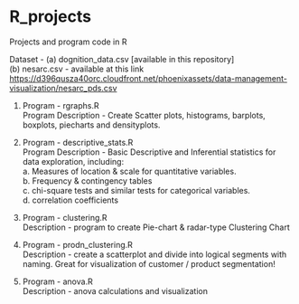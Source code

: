 # R_projects
Projects and program code in R

Dataset - (a) dognition_data.csv [available in this repository] <br />
(b) nesarc.csv - available at this link https://d396qusza40orc.cloudfront.net/phoenixassets/data-management-visualization/nesarc_pds.csv


1. Program - rgraphs.R <br />
Program Description - Create Scatter plots, histograms, barplots, boxplots, piecharts and densityplots.

2. Program - descriptive_stats.R <br />
Program Description - Basic Descriptive and Inferential statistics for data exploration, including:<br />
 a. Measures of location & scale for quantitative variables.<br />
 b. Frequency & contingency tables <br />
 c. chi-square tests and similar tests for categorical variables. <br />
 d. correlation coefficients <br />
       
3. Program - clustering.R <br />
Description - program to create Pie-chart & radar-type Clustering Chart

4. Program - prodn_clustering.R <br />
Description - create a scatterplot and divide into logical segments with naming. Great for visualization of customer / product segmentation!

5. Program - anova.R <br />
Description - anova calculations and visualization
